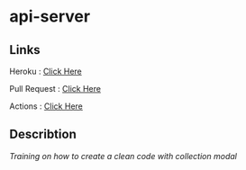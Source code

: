 # api-server

## Links
Heroku : [Click Here](https://api-server-mohammed-awadallah.herokuapp.com/)

Pull Request : [Click Here](https://github.com/Mohammed-Awadallah/api-server/pull/1)

Actions : [Click Here](https://github.com/Mohammed-Awadallah/api-server/actions)


## Describtion 

_Training on how to create a clean code with collection modal_